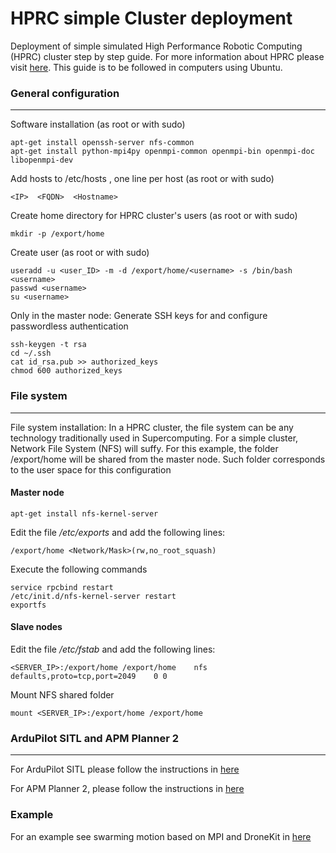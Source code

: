 # HPRC simple Cluster deployment

Deployment of simple simulated High Performance Robotic Computing (HPRC) cluster step by step guide. For more information about HPRC please visit [here](https://www.sciencedirect.com/science/article/pii/S092188901830232X). This guide is to be followed in computers using Ubuntu. 

### General configuration
-----

Software installation (as root or with sudo) 

```
apt-get install openssh-server nfs-common 
apt-get install python-mpi4py openmpi-common openmpi-bin openmpi-doc libopenmpi-dev 
```

Add hosts to /etc/hosts , one line per host (as root or with sudo)

```
<IP>  <FQDN>  <Hostname>
```
Create home directory for HPRC cluster's users (as root or with sudo)

```
mkdir -p /export/home
```


Create user (as root or with sudo)

```
useradd -u <user_ID> -m -d /export/home/<username> -s /bin/bash <username>
passwd <username>
su <username>
```


Only in the master node: Generate SSH keys for <username> and configure passwordless authentication

```
ssh-keygen -t rsa
cd ~/.ssh
cat id_rsa.pub >> authorized_keys
chmod 600 authorized_keys
```

### File system 
-----
File system installation: In a HPRC cluster, the file system can be any technology traditionally used in Supercomputing. For a simple cluster, Network File System (NFS) will suffy. For this example, the folder /export/home will be shared from the master node. Such folder corresponds to the user space for this configuration


#### Master node

```
apt-get install nfs-kernel-server  
```

Edit the file _/etc/exports_ and add the following lines:

```
/export/home <Network/Mask>(rw,no_root_squash) 
```

Execute the following commands

```
service rpcbind restart
/etc/init.d/nfs-kernel-server restart
exportfs
```

#### Slave nodes

Edit the file _/etc/fstab_ and add the following lines:

```
<SERVER_IP>:/export/home /export/home    nfs    defaults,proto=tcp,port=2049    0 0 
```

Mount NFS shared folder

```
mount <SERVER_IP>:/export/home /export/home 
```


### ArduPilot SITL and APM Planner 2 
-----
For ArduPilot SITL please follow the instructions in [here](http://ardupilot.org/dev/docs/sitl-simulator-software-in-the-loop.html)

For APM Planner 2, please follow the instructions in [here](http://ardupilot.org/planner2/docs/installation-for-linux.html)


### Example

For an example see swarming motion based on MPI and DroneKit in [here](https://github.com/leonardocfor/multi-robot-vicsek)

